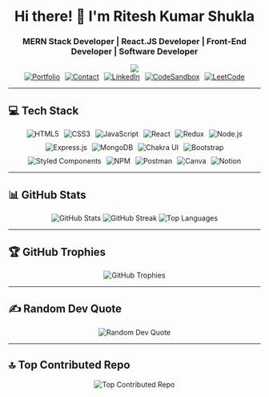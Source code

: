 <div align="center">
  <h1>Hi there! 👋 I'm Ritesh Kumar Shukla</h1>
  <h3>MERN Stack Developer | React.JS Developer | Front-End Developer | Software Developer</h3>
  <a href="#"><img src="https://readme-typing-svg.herokuapp.com?color=FF0000&center=true&lines=Full+Stack+Web+Developer;1500%2B+Hours+of+Coding+Experience;Data+Structures+And+Algorithms"></a>
</div>

<div align="center" style="display: flex; flex-wrap: wrap; justify-content: center; gap: 10px;">
  <a href="https://riteshkumarshukla.github.io/" target="_blank">
    <img src="https://img.shields.io/badge/Portfolio-255E63?style=for-the-badge&logo=ionic&logoColor=white" alt="Portfolio">
  </a>
  <a href="mailto:riteshshuklagem@gmail.com">
    <img src="https://img.shields.io/badge/Contact-D14836?style=for-the-badge&logo=gmail&logoColor=white" alt="Contact">
  </a>
  <a href="https://www.linkedin.com/in/riteshkrshukla/">
    <img src="https://img.shields.io/badge/LinkedIn-0077B5?style=for-the-badge&logo=linkedin&logoColor=white" alt="LinkedIn">
  </a>
  <a href="https://codesandbox.io/u/riteshkumarshukla">
    <img src="https://img.shields.io/badge/CodeSandbox-151515?style=for-the-badge&logo=codesandbox&logoColor=white" alt="CodeSandbox">
  </a>
  <a href="https://leetcode.com/ritesh__shukla/">
    <img src="https://img.shields.io/badge/LeetCode-FFA116?style=for-the-badge&logo=leetcode&logoColor=black" alt="LeetCode">
  </a>
</div>

---

## 💻 Tech Stack

<div align="center" style="display: flex; flex-wrap: wrap; justify-content: center; gap: 10px;">
  <img src="https://img.shields.io/badge/HTML5-E34F26?style=for-the-badge&logo=html5&logoColor=white" alt="HTML5">
  <img src="https://img.shields.io/badge/CSS3-1572B6?style=for-the-badge&logo=css3&logoColor=white" alt="CSS3">
  <img src="https://img.shields.io/badge/JavaScript-F7DF1E?style=for-the-badge&logo=javascript&logoColor=black" alt="JavaScript">
  <img src="https://img.shields.io/badge/React-20232A?style=for-the-badge&logo=react&logoColor=61DAFB" alt="React">
  <img src="https://img.shields.io/badge/Redux-593D88?style=for-the-badge&logo=redux&logoColor=white" alt="Redux">
  <img src="https://img.shields.io/badge/Node.js-339933?style=for-the-badge&logo=nodedotjs&logoColor=white" alt="Node.js">
  <img src="https://img.shields.io/badge/Express.js-000000?style=for-the-badge&logo=express&logoColor=white" alt="Express.js">
  <img src="https://img.shields.io/badge/MongoDB-47A248?style=for-the-badge&logo=mongodb&logoColor=white" alt="MongoDB">
  <img src="https://img.shields.io/badge/Chakra%20UI-319795?style=for-the-badge&logo=chakra-ui&logoColor=white" alt="Chakra UI">
  <img src="https://img.shields.io/badge/Bootstrap-563D7C?style=for-the-badge&logo=bootstrap&logoColor=white" alt="Bootstrap">
  <img src="https://img.shields.io/badge/Styled%20Components-DB7093?style=for-the-badge&logo=styled-components&logoColor=white" alt="Styled Components">
  <img src="https://img.shields.io/badge/NPM-CB3837?style=for-the-badge&logo=npm&logoColor=white" alt="NPM">
  <img src="https://img.shields.io/badge/Postman-FF6C37?style=for-the-badge&logo=postman&logoColor=white" alt="Postman">
  <img src="https://img.shields.io/badge/Canva-00C4CC?style=for-the-badge&logo=canva&logoColor=white" alt="Canva">
  <img src="https://img.shields.io/badge/Notion-000000?style=for-the-badge&logo=notion&logoColor=white" alt="Notion">
</div>

---

## 📊 GitHub Stats

<div align="center">
  <img src="https://github-readme-stats.vercel.app/api?username=RiteshKumarShukla&show_icons=true&theme=radical&hide_border=true&bg_color=0D1117&text_color=FFFFFF&icon_color=9CA3AF" alt="GitHub Stats">
  <img src="https://github-readme-streak-stats.herokuapp.com/?user=RiteshKumarShukla&theme=radical&hide_border=true&background=0D1117&stroke=FFFFFF&ring=1F6FEB&fire=1F6FEB&currStreakLabel=FFFFFF&sideNums=9CA3AF&currStreakNum=FFFFFF&sideLabels=9CA3AF" alt="GitHub Streak">
  <img src="https://github-readme-stats.vercel.app/api/top-langs/?username=RiteshKumarShukla&layout=compact&theme=radical&hide_border=true&bg_color=0D1117&text_color=FFFFFF" alt="Top Languages">
</div>

---

## 🏆 GitHub Trophies

<div align="center">
  <img src="https://github-profile-trophy.vercel.app/?username=RiteshKumarShukla&theme=radical&no-frame=true&no-bg=true&column=-1" alt="GitHub Trophies">
</div>

---

## ✍ Random Dev Quote

<div align="center">
  <img src="https://quotes-github-readme.vercel.app/api?type=horizontal&theme=radical" alt="Random Dev Quote">
</div>

---

## 🔝 Top Contributed Repo

<div align="center">
  <img src="https://github-contributor-stats.vercel.app/api?username=RiteshKumarShukla&limit=5&theme=radical&combine_all_yearly_contributions=true" alt="Top Contributed Repo">
</div>
